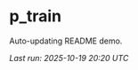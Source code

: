 # p_train

Auto-updating README demo.

<!--START_SECTION:status-->
_Last run: 2025-10-19 20:20 UTC_
<!--END_SECTION:status-->

























































































































































































































































































































































































































































































































































































































































































































































































































































































































































































































































































































































































































































































































































































































